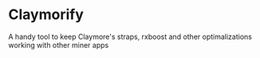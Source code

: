 # Claymorify
A handy tool to keep Claymore's straps, rxboost and other optimalizations working with other miner apps
